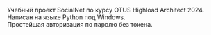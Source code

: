 Учебный проект SocialNet по курсу OTUS Highload Architect 2024.  
Написан на языке Python под Windows.  
Простейшая авторизация по паролю без токена.
